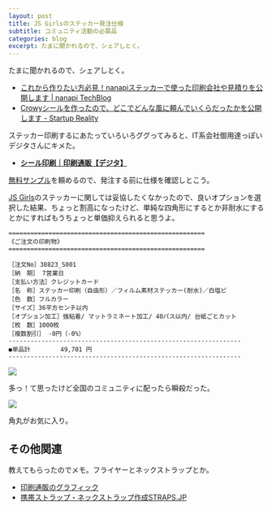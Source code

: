 ```yaml
---
layout: post
title: JS Girlsのステッカー発注仕様
subtitle: コミュニティ活動の必需品
categories: blog
excerpt: たまに聞かれるので、シェアしとく。
---
```


たまに聞かれるので、シェアしとく。

+ [これから作りたい方必見！nanapiステッカーで使った印刷会社や見積りを公開します | nanapi TechBlog](http://nanapi.co.jp/blog/2014/01/22/nanapi-sticker/)
+ [Crowyシールを作ったので、どこでどんな風に頼んでいくらだったかを公開します - Startup Reality](http://d.hatena.ne.jp/a_kimura/20111019/1319041245)

ステッカー印刷するにあたっていろいろググってみると、IT系会社御用達っぽいデジタさんにキメた。

+ __[シール印刷｜印刷通販【デジタ】](http://www.digitaprint.jp/)__

[無料サンプル](http://www.digitaprint.jp/contact/sample.php)を頼めるので、発注する前に仕様を確認しとこう。

[JS Girls](http://jsgirls.org/)のステッカーに関しては妥協したくなかったので、良いオプションを選択した結果、ちょっと割高になったけど、単純な四角形にするとか非耐水にするとかにすればもうちょっと単価抑えられると思うよ。

```
======================================================
《ご注文の印刷物》
======================================================

［注文No］38823_S001
［納　期］ 7営業日
［支払い方法］クレジットカード
［名　称］ステッカー印刷（自由形）／フィルム素材ステッカー(耐水)／白塩ビ
［色　数］フルカラー
［サイズ］36平方センチ以内
［オプション加工］強粘着/ マットラミネート加工/ 40パス以内/ 台紙ごとカット
［枚　数］1000枚
［複数割引］ -0円（-0%）
----------------------------------------------------------------
●単品計　　　　　49,701 円
----------------------------------------------------------------
```

![](/mol/images/2015/0114-00.jpg)

多っ！て思ったけど全国のコミュニティに配ったら瞬殺だった。

![](/mol/images/2015/0114-01.jpg)

角丸がお気に入り。

## その他関連

教えてもらったのでメモ。フライヤーとネックストラップとか。

+ [印刷通販のグラフィック](http://www.graphic.jp/)
+ [携帯ストラップ・ネックストラップ作成STRAPS.JP](http://www.straps.jp/)
